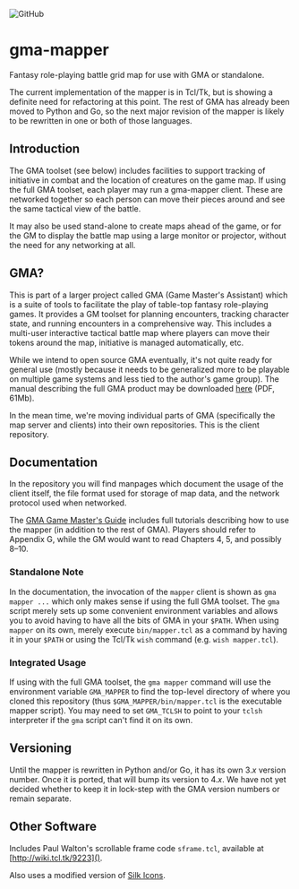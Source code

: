 ![GitHub](https://img.shields.io/github/license/fizban-of-ragnarok/gma-mapper)
# gma-mapper
Fantasy role-playing battle grid map for use with GMA or standalone.

The current implementation of the mapper is in Tcl/Tk, but is showing
a definite need for refactoring at this point. The rest of GMA has already
been moved to Python and Go, so the next major revision of the mapper
is likely to be rewritten in one or both of those languages.

## Introduction
The GMA toolset (see below) includes facilities to support tracking of
initiative in combat and the location of creatures on the game map. If
using the full GMA toolset, each player may run a gma-mapper client. These
are networked together so each person can move their pieces around and see
the same tactical view of the battle.

It may also be used stand-alone to create maps ahead of the game, or for
the GM to display the battle map using a large monitor or projector, without
the need for any networking at all.

## GMA?
This is part of a larger project called GMA (Game Master's Assistant)
which is a suite of tools to facilitate the play of table-top fantasy
role-playing games. It provides a GM toolset for planning encounters,
tracking character state, and running encounters in a comprehensive way.
This includes a multi-user interactive tactical battle map where players
can move their tokens around the map, initiative is managed automatically,
etc.

While we intend to open source GMA eventually, it's not quite ready for
general use (mostly because it needs to be generalized more to be playable
on multiple game systems and less tied to the author's game group).
The manual describing the full GMA product may be downloaded 
[here](https://www.madscience.zone/gma/gma.pdf) (PDF, 61Mb).

In the mean time, we're moving individual parts of GMA (specifically the map
server and clients) into their own repositories. This is the client repository.

## Documentation
In the repository you will find manpages which document the usage of the
client itself, the file format used for storage of map data, and the network
protocol used when networked.

The [GMA Game Master's Guide](https://www.madscience.zone/gma/gma.pdf) includes
full tutorials describing how to use the mapper (in addition to the rest of GMA).
Players should refer to Appendix G, while the GM would want to read Chapters 4, 5, and
possibly 8–10.

### Standalone Note
In the documentation, the invocation of the `mapper` client is shown as
`gma mapper ...` which only makes sense if using the full GMA toolset. The
`gma` script merely sets up some convenient environment variables and allows
you to avoid having to have all the bits of GMA in your `$PATH`. When using
`mapper` on its own, merely execute `bin/mapper.tcl` as a command by having
it in your `$PATH` or using the Tcl/Tk `wish` command (e.g. `wish mapper.tcl`).

### Integrated Usage
If using with the full GMA toolset, the `gma mapper` command will use the environment
variable `GMA_MAPPER` to find the top-level directory of where you cloned this
repository (thus `$GMA_MAPPER/bin/mapper.tcl` is the executable mapper script).
You may need to set `GMA_TCLSH` to point to your `tclsh` interpreter if the `gma`
script can't find it on its own.

## Versioning
Until the mapper is rewritten in Python and/or Go, it has its own 3._x_ version
number. Once it is ported, that will bump its version to 4._x_. We have not yet
decided whether to keep it in lock-step with the GMA version numbers or remain
separate.

## Other Software
Includes Paul Walton's scrollable frame code `sframe.tcl`, available at [http://wiki.tcl.tk/9223]().

Also uses a modified version of [Silk Icons](http://www.famfamfam.com/lab/icons/silk/).
